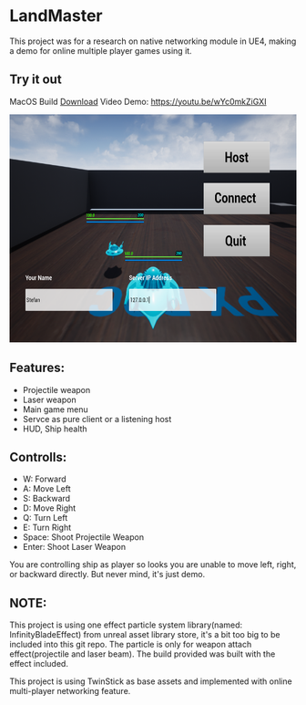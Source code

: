 # LandMaster

This project was for a research on native networking module in UE4, making a demo for online multiple player games using it.

## Try it out
MacOS Build [Download](https://github.com/devfans/LandMaster/releases/download/0.0.1/LandMaster.app.zip) Video Demo: https://youtu.be/wYc0mkZiGXI


<p align="center">
  <img src="https://raw.githubusercontent.com/devfans/LandMaster/master/main-menu.png" alt="Sublime's custom image" width="700" height="400"/>
</p>

## Features:

- Projectile weapon
- Laser weapon
- Main game menu
- Servce as pure client or a listening host
- HUD, Ship health


## Controlls:

- W: Forward
- A: Move Left
- S: Backward
- D: Move Right
- Q: Turn Left
- E: Turn Right
- Space: Shoot Projectile Weapon
- Enter: Shoot Laser Weapon

You are controlling ship as player so looks you are unable to move left, right, or backward directly. But never mind, it's just demo.

## NOTE:

This project is using one effect particle system library(named: InfinityBladeEffect) from unreal asset library store, it's a bit too big to be included into this git repo. The particle is only for weapon attach effect(projectile and laser beam). The build provided was built with the effect included.

This project is using TwinStick as base assets and implemented with online multi-player networking feature.








